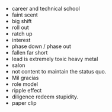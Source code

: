 - career and technical school
- faint scent
- big shift
- roll out
- ratch up
- interest
- phase down / phase out
- fallen far short
- lead is extremely toxic heavy metal
- salon
- not content to maintain the status quo.
- Mil gracias
- role model
- ripple effect
- diligence redeem stupidity.
- paper clip
